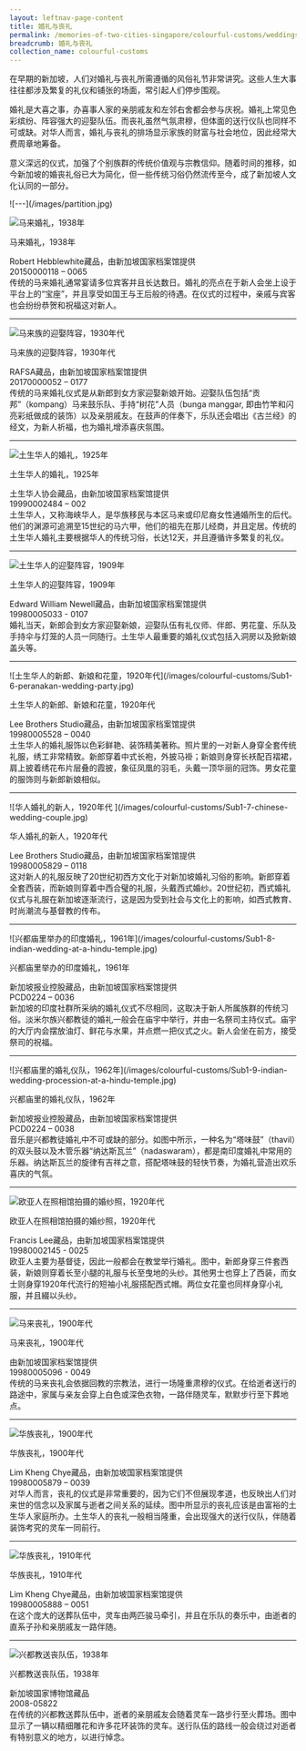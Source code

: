 ```yaml
---
layout: leftnav-page-content
title: 婚礼与丧礼
permalink: /memories-of-two-cities-singapore/colourful-customs/weddings-and-funerals/
breadcrumb: 婚礼与丧礼
collection_name: colourful-customs
---
```


在早期的新加坡，人们对婚礼与丧礼所需遵循的风俗礼节非常讲究。这些人生大事往往都涉及繁复的礼仪和铺张的场面，常引起人们停步围观。  

婚礼是大喜之事，办喜事人家的亲朋戚友和左邻右舍都会参与庆祝。婚礼上常见色彩缤纷、阵容强大的迎娶队伍。而丧礼虽然气氛肃穆，但体面的送行仪队也同样不可或缺。对华人而言，婚礼与丧礼的排场显示家族的财富与社会地位，因此经常大费周章地筹备。 

意义深远的仪式，加强了个别族群的传统价值观与宗教信仰。随着时间的推移，如今新加坡的婚丧礼俗已大为简化，但一些传统习俗仍然流传至今，成了新加坡人文化认同的一部分。

<p></p>
![---](/images/partition.jpg)

![马来婚礼，1938年](/images/colourful-customs/Sub1-1-malay-wedding.jpg)
<div class="custom-caption">
<div><p>马来婚礼，1938年</p></div>
<div>Robert Hebblewhite藏品，由新加坡国家档案馆提供</div>
<div>20150000118 – 0065</div>
</div>
传统的马来婚礼通常宴请多位宾客并且长达数日。婚礼的亮点在于新人会坐上设于平台上的“宝座”，并且享受如国王与王后般的待遇。在仪式的过程中，亲戚与宾客也会纷纷恭贺和祝福这对新人。
<p></p>
<p></p>
<hr>

![马来族的迎娶阵容，1930年代](/images/colourful-customs/Sub1-2-malay-wedding-procession.jpg)
<div class="custom-caption">
<div><p>马来族的迎娶阵容，1930年代</p></div>
<div>RAFSA藏品，由新加坡国家档案馆提供</div>
<div>20170000052 – 0177</div>
</div>
传统的马来婚礼仪式是从新郎到女方家迎娶新娘开始。迎娶队伍包括“贡邦”（kompang）马来鼓乐队、手持“树花”人员（bunga manggar, 即由竹竿和闪亮彩纸做成的装饰）以及亲朋戚友。在鼓声的伴奏下，乐队还会唱出《古兰经》的经文，为新人祈福，也为婚礼增添喜庆氛围。
<p></p>
<p></p>
<hr>

![土生华人的婚礼，1925年](/images/colourful-customs/Sub1-4-peranakan-wedding-cr.jpg)
<div class="custom-caption">
<div><p>土生华人的婚礼，1925年</p></div>
<div>土生华人协会藏品，由新加坡国家档案馆提供</div>
<div>19990002484 – 002</div>
</div>
土生华人，又称海峡华人，是华族移民与本区马来或印尼裔女性通婚所生的后代。他们的渊源可追溯至15世纪的马六甲，他们的祖先在那儿经商，并且定居。传统的土生华人婚礼主要根据华人的传统习俗，长达12天，并且遵循许多繁复的礼仪。
<p></p>
<p></p>
<hr>

![土生华人的迎娶阵容，1909年](/images/colourful-customs/Sub1-5-peranakan-wedding-procession.jpg)
<div class="custom-caption">
<div><p>土生华人的迎娶阵容，1909年</p></div>
<div>Edward William Newell藏品，由新加坡国家档案馆提供</div>
<div>19980005033 - 0107</div>
</div>
婚礼当天，新郎会到女方家迎娶新娘，迎娶队伍有礼仪师、伴郎、男花童、乐队及手持伞与灯笼的人员一同随行。土生华人最重要的婚礼仪式包括入洞房以及掀新娘盖头等。
<p></p>
<p></p>
<hr>

<p class="portrait-resize" markdown="1">
![土生华人的新郎、新娘和花童，1920年代](/images/colourful-customs/Sub1-6-peranakan-wedding-party.jpg)
</p>
<div class="custom-caption">
<div><p>土生华人的新郎、新娘和花童，1920年代</p></div>
<div>Lee Brothers Studio藏品，由新加坡国家档案馆提供</div>
<div>19980005528 – 0040</div>
</div>
土生华人的婚礼服饰以色彩鲜艳、装饰精美著称。照片里的一对新人身穿全套传统礼服，绣工非常精致。新郎穿着中式长袍，外披马褂；新娘则身穿长袄配百褶裙，肩上披着绣花布片层叠的霞披，象征凤凰的羽毛，头戴一顶华丽的冠饰。男女花童的服饰则与新郎新娘相似。
<p></p>
<p></p>
<hr>

<p class="portrait-resize" markdown="1">
![华人婚礼的新人，1920年代 ](/images/colourful-customs/Sub1-7-chinese-wedding-couple.jpg)
</p>
<div class="custom-caption">
<div><p>华人婚礼的新人，1920年代</p></div>
<div>Lee Brothers Studio藏品，由新加坡国家档案馆提供</div>
<div>19980005829 – 0118</div>
</div>
这对新人的礼服反映了20世纪初西方文化于对新加坡婚礼习俗的影响。新郎穿着全套西装，而新娘则穿着中西合璧的礼服，头戴西式婚纱。20世纪初，西式婚礼仪式与礼服在新加坡逐渐流行，这是因为受到社会与文化上的影响，如西式教育、时尚潮流与基督教的传布。
<p></p>
<p></p>
<hr>

<p class="portrait-resize" markdown="1">
![兴都庙里举办的印度婚礼，1961年](/images/colourful-customs/Sub1-8-indian-wedding-at-a-hindu-temple.jpg)
</p>
<div class="custom-caption">
<div><p>兴都庙里举办的印度婚礼，1961年</p></div>
<div>新加坡报业控股藏品，由新加坡国家档案馆提供</div>
<div>PCD0224 – 0036</div>
</div>
新加坡的印度社群所采纳的婚礼仪式不尽相同，这取决于新人所属族群的传统习俗。淡米尔族兴都教徒的婚礼一般会在庙宇中举行，并由一名祭司主持仪式。庙宇的大厅内会摆放油灯、鲜花与水果，并点燃一把仪式之火。新人会坐在前方，接受祭司的祝福。
<p></p>
<p></p>
<hr>

<p class="portrait-resize" markdown="1">
![兴都庙里的婚礼仪队，1962年](/images/colourful-customs/Sub1-9-indian-wedding-procession-at-a-hindu-temple.jpg)
</p>
<div class="custom-caption">
<div><p>兴都庙里的婚礼仪队，1962年</p></div>
<div>新加坡报业控股藏品，由新加坡国家档案馆提供</div>
<div>PCD0224 – 0038</div>
</div>
音乐是兴都教徒婚礼中不可或缺的部分。如图中所示，一种名为“塔味鼓”（thavil）的双头鼓以及木管乐器“纳达斯瓦兰”（nadaswaram），都是南印度婚礼中常用的乐器。纳达斯瓦兰的旋律有吉祥之意，搭配塔味鼓的轻快节奏，为婚礼营造出欢乐喜庆的气氛。
<p></p>
<p></p>
<hr>

![欧亚人在照相馆拍摄的婚纱照，1920年代](/images/colourful-customs/Sub1-10-eurasian-wedding-studio-portrait.jpg)
<div class="custom-caption">
<div><p>欧亚人在照相馆拍摄的婚纱照，1920年代</p></div>
<div>Francis Lee藏品，由新加坡国家档案馆提供</div>
<div>19980002145 - 0025</div>
</div>
欧亚人主要为基督徒，因此一般都会在教堂举行婚礼。图中，新郎身穿三件套西装，新娘则穿着长至小腿的礼服与长至曳地的头纱。其他男士也穿上了西装，而女士则身穿1920年代流行的短袖小礼服搭配西式帽。两位女花童也同样身穿小礼服，并且綴以头纱。
<p></p>
<p></p>
<hr>

![马来丧礼，1900年代](/images/colourful-customs/Sub1-11-malay-funeral.jpg)
<div class="custom-caption">
<div><p>马来丧礼，1900年代</p></div>
<div>由新加坡国家档案馆提供</div>
<div>19980005096 - 0049</div>
</div>
传统的马来丧礼会依据回教的宗教法，进行一场隆重肃穆的仪式。在给逝者送行的路途中，家属与亲友会穿上白色或深色衣物，一路伴随灵车，默默步行至下葬地点。
<p></p>
<p></p>
<hr>

![华族丧礼，1900年代 ](/images/colourful-customs/Sub1-12-chinese-funeral.jpg)
<div class="custom-caption">
<div><p>华族丧礼，1900年代</p></div>
<div>Lim Kheng Chye藏品，由新加坡国家档案馆提供</div>
<div>19980005879 – 0039</div>
</div>
对华人而言，丧礼的仪式是非常重要的，因为它们不但展现孝道，也反映出人们对来世的信念以及家属与逝者之间关系的延续。图中所显示的丧礼应该是由富裕的土生华人家庭所办。土生华人的丧礼一般相当隆重，会出现强大的送行仪队，伴随着装饰考究的灵车一同前行。
<p></p>
<p></p>
<hr>

![华族丧礼，1910年代](/images/colourful-customs/Sub1-13-chinese-funeral.jpg)
<div class="custom-caption">
<div><p>华族丧礼，1910年代</p></div>
<div>Lim Kheng Chye藏品，由新加坡国家档案馆提供</div>
<div>19980005888 – 0051</div>
</div>
在这个庞大的送葬队伍中，灵车由两匹骏马牵引，并且在乐队的奏乐中，由逝者的直系子孙和亲朋戚友一路伴随。
<p></p>
<p></p>
<hr>

![兴都教送丧队伍，1938年](/images/colourful-customs/Sub1-14-hindu-funeral-procession-cr.jpg)
<div class="custom-caption">
<div><p>兴都教送丧队伍，1938年</p></div>
<div>新加坡国家博物馆藏品</div>
<div>2008-05822</div>
</div>
在传统的兴都教送葬队伍中，逝者的亲朋戚友会随着灵车一路步行至火葬场。图中显示了一辆以精细雕花和许多花环装饰的灵车。送行队伍的路线一般会绕过对逝者有特别意义的地方，以进行悼念。
<p></p>
<p></p>
